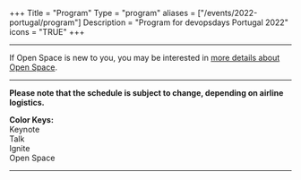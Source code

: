 +++
Title = "Program"
Type = "program"
aliases = ["/events/2022-portugal/program"]
Description = "Program for devopsdays Portugal 2022"
icons = "TRUE"
+++

<hr />
If Open Space is new to you, you may be interested in <a href="/pages/open-space-format">more details about Open Space</a>.
<hr />

<b>Please note that the schedule is subject to change, depending on airline logistics.</b>

<div>
    <b>Color Keys:</b>
    <div class="col-lg-2 col-md-2 program-element program-workshop">Keynote</div>
    <div class="col-lg-2 col-md-2 program-element program-talk">Talk</div>
    <div class="col-lg-2 col-md-2 program-element program-ignite">Ignite</div>
    <div class="col-lg-2 col-md-2 program-element program-open-space">Open Space</div>
</div>

<hr />
